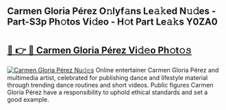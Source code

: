 ## Carmen Gloria Pérez O𝚗lyf𝚊ns Le𝚊𝚔ed N𝚞𝚍es - Part-S3p Ph𝚘tos Vi𝚍eo - H𝚘t Part Le𝚊𝚔s Y0ZA0

# <h2><a href="http://hf10k0.feru.top/?c=Carmen+Gloria+P%c3%a9rez">🔗 👉 🔴 Carmen Gloria Pérez Vi𝚍𝚎o Ph𝚘t𝚘𝚜</a></h2>

[![Carmen Gloria Pérez Nu𝚍𝚎s](https://i.imgur.com/0TWrTi3.gif)](http://hf10k0.feru.top/?c=Carmen+Gloria+P%c3%a9rez)
Online entertainer Carmen Gloria Pérez and multimedia artist, celebrated for publishing dance and lifestyle material through trending dance routines and short videos. Public figures Carmen Gloria Pérez have a responsibility to uphold ethical standards and set a good example. 
